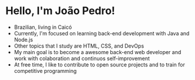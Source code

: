 
# Hello, I'm João Pedro!

- Brazilian, living in Caicó
- Currently, I'm focused on learning back-end development with Java and Node.js
- Other topics that I study are HTML, CSS, and DevOps
- My main goal is to become a awesome back-end web developer and work with colaboration and continuos self-improvement
- At free time, I like to contribute to open source projects and to train for competitive programming
